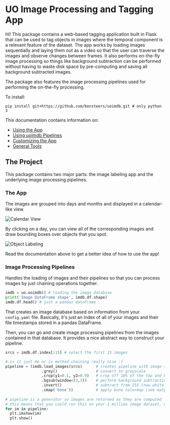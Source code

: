 # UO Image Processing and Tagging App

Hi! This package contains a web-based tagging application built in Flask that can be used to tag objects in images where the temporal component is a relevant feature of the dataset. The app works by loading images sequentially and laying them out as a video so that the user can traverse the images and observe changes between frames. It also performs on-the-fly image processing so things like background subtraction can be performed without having to waste disk space by pre-computing and saving all background subtracted images.

The package also features the image processing pipelines used for performing the on-the-fly processing.

To install: 
```
pip install git+https://github.com/bensteers/uoimdb.git # only python 3
```

This documentation contains information on:
- [Using the App](using_the_app.md)
- [Using uoimdb Pipelines](uoimdb.ipynb)
- [Customizing the App](customizing_the_app.md)
- [General Tools](tools.md)

## The Project
This package contains two major parts: the image labeling app and the underlying image processing pipelines.

### The App
The images are grouped into days and months and displayed in a calendar-like view.

![Calendar View](https://github.com/bensteers/uoimdb/raw/master/docs/assets/calendar_demo.gif)

By clicking on a day, you can view all of the corresponding images and draw bounding boxes over objects that you spot.

![Object Labeling](https://github.com/bensteers/uoimdb/raw/master/docs/assets/tagging_demo.gif)

Read the documentation above to get a better idea of how to use the app!

### Image Processing Pipelines
Handles the loading of images and their pipelines so that you can process images by just chaining operations together.

```python
imdb = uo.uoimdb() # loading the image database
print('Image DataFrame shape', imdb.df.shape)
imdb.df.head() # just a pandas dataframe
```

That creates an image database based on information from your `config.yaml` file. Basically, it's just an index of all of your images and their file timestamps stored in a pandas DataFrame.

Then, you can go and create image processing pipelines from the images contained in that database. It provides a nice abstract way to construct your pipeline.

```python
srcs = imdb.df.index[:15] # select the first 15 images

# is it just me or is method chaining really nice :)
pipeline = (imdb.load_images(srcs)      # creates pipeline with image srcs fed in
                .grey()                 # convert to greyscale
                .crop(y1=0.1, y2=0.9)   # crop off 10% of the top and bottom of the image
                .bgsub(window=(3,3))    # perform background subtraction using 3 images on either side
                .invert()               # subtract from 255 (now white is zero and black is 255)
                .cmap('bone'))          # apply bone colormap (see matplotlib colormaps)
              
# pipeline is a generator so images are returned as they are computed
# this means that you could run this on your 1 million image dataset, no problem.
for im in pipeline: 
  plt.imshow(im)
  plt.show()
```

